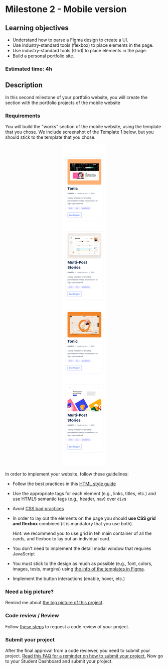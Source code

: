 # Milestone 2 - Mobile version

## Learning objectives
- Understand how to parse a Figma design to create a UI.
- Use industry-standard tools (flexbox) to place elements in the page.
- Use industry-standard tools (Grid) to place elements in the page.
- Build a personal portfolio site.

### Estimated time: 4h

## Description
In this second milestone of your portfolio website, you will create the section with the portfolio projects of the mobile website

### Requirements

You will build the "works" section of the mobile website, using the template that you chose. We include screenshot of the Template 1 below, but you should stick to the template that you chose.

<p align="center">
 <img src="./images/m2_mobile/works-mobile.png" alt="Toolbar" />
</p>


In order to implement your website, follow these guidelines:
- Follow the best practices in this [HTML style guide](https://www.w3schools.com/html/html5_syntax.asp)
- Use the appropriate tags for each element (e.g., links, titles, etc.) and use HTML5 semantic tags (e.g., header, nav) over `div`s
- Avoid [CSS bad practices](https://speckyboy.com/good-bad-css-practices/)
- In order to lay out the elements on the page you should **use CSS grid and flexbox** combined (it is mandatory that you use both). 
  
  *Hint*: we recommend you to use grid in teh main container of all the cards, and flexbox to lay out an individual card.
- You don't need to implement the detail modal window that requires JavaScript
- You must stick to the design as much as possible (e.g., font, colors, images, tests, margins) using [the info of the templates in Figma](https://www.figma.com/file/l7SqJ3ZfkAKih9sFxvWSR4/Microverse-Student-Project-1?node-id=0%3A1).
- Implement the button interactions (enable, hover, etc.)


### Need a big picture?

Remind me about [the big picture of this project](./sneak_peek.md).

### Code review / Review

Follow [these steps](https://github.com/microverseinc/curriculum-transversal-skills/blob/main/code-review/articles/how_to_ask_for_a_code_review.md) to request a code review of your project.

### Submit your project

After the final approval from a code reviewer, you need to submit your project.
[Read this FAQ for a reminder on how to submit your project.](https://microverse.zendesk.com/hc/en-us/articles/360063172293-How-to-submit-a-project-)
Now go to your Student Dashboard and submit your project.

 